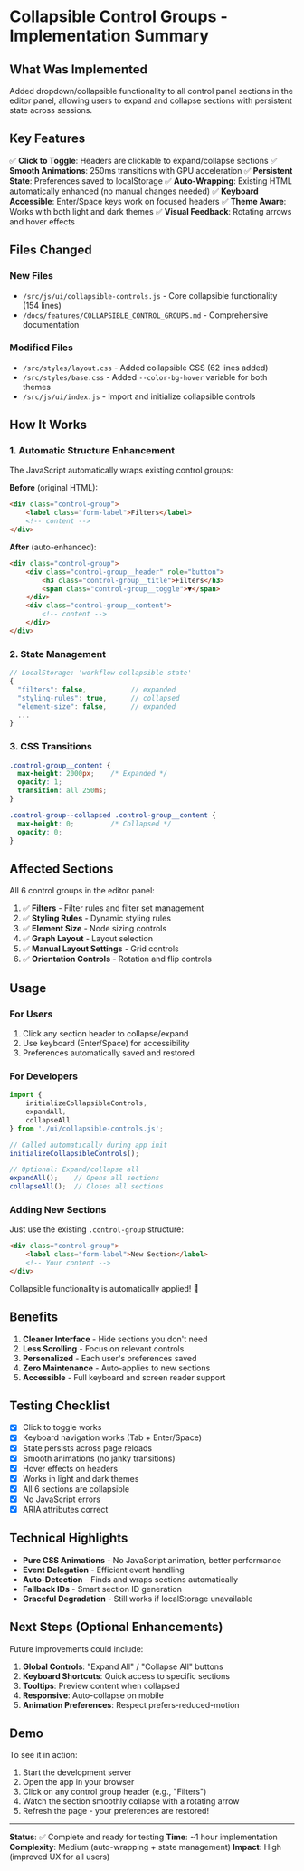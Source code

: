 # Collapsible Control Groups - Implementation Summary

## What Was Implemented

Added dropdown/collapsible functionality to all control panel sections in the editor panel, allowing users to expand and collapse sections with persistent state across sessions.

## Key Features

✅ **Click to Toggle**: Headers are clickable to expand/collapse sections
✅ **Smooth Animations**: 250ms transitions with GPU acceleration
✅ **Persistent State**: Preferences saved to localStorage
✅ **Auto-Wrapping**: Existing HTML automatically enhanced (no manual changes needed)
✅ **Keyboard Accessible**: Enter/Space keys work on focused headers
✅ **Theme Aware**: Works with both light and dark themes
✅ **Visual Feedback**: Rotating arrows and hover effects

## Files Changed

### New Files
- `/src/js/ui/collapsible-controls.js` - Core collapsible functionality (154 lines)
- `/docs/features/COLLAPSIBLE_CONTROL_GROUPS.md` - Comprehensive documentation

### Modified Files
- `/src/styles/layout.css` - Added collapsible CSS (62 lines added)
- `/src/styles/base.css` - Added `--color-bg-hover` variable for both themes
- `/src/js/ui/index.js` - Import and initialize collapsible controls

## How It Works

### 1. Automatic Structure Enhancement

The JavaScript automatically wraps existing control groups:

**Before** (original HTML):
```html
<div class="control-group">
    <label class="form-label">Filters</label>
    <!-- content -->
</div>
```

**After** (auto-enhanced):
```html
<div class="control-group">
    <div class="control-group__header" role="button">
        <h3 class="control-group__title">Filters</h3>
        <span class="control-group__toggle">▼</span>
    </div>
    <div class="control-group__content">
        <!-- content -->
    </div>
</div>
```

### 2. State Management

```javascript
// LocalStorage: 'workflow-collapsible-state'
{
  "filters": false,           // expanded
  "styling-rules": true,      // collapsed
  "element-size": false,      // expanded
  ...
}
```

### 3. CSS Transitions

```css
.control-group__content {
  max-height: 2000px;    /* Expanded */
  opacity: 1;
  transition: all 250ms;
}

.control-group--collapsed .control-group__content {
  max-height: 0;         /* Collapsed */
  opacity: 0;
}
```

## Affected Sections

All 6 control groups in the editor panel:

1. ✅ **Filters** - Filter rules and filter set management
2. ✅ **Styling Rules** - Dynamic styling rules  
3. ✅ **Element Size** - Node sizing controls
4. ✅ **Graph Layout** - Layout selection
5. ✅ **Manual Layout Settings** - Grid controls
6. ✅ **Orientation Controls** - Rotation and flip controls

## Usage

### For Users

1. Click any section header to collapse/expand
2. Use keyboard (Enter/Space) for accessibility
3. Preferences automatically saved and restored

### For Developers

```javascript
import { 
    initializeCollapsibleControls, 
    expandAll, 
    collapseAll 
} from './ui/collapsible-controls.js';

// Called automatically during app init
initializeCollapsibleControls();

// Optional: Expand/collapse all
expandAll();    // Opens all sections
collapseAll();  // Closes all sections
```

### Adding New Sections

Just use the existing `.control-group` structure:

```html
<div class="control-group">
    <label class="form-label">New Section</label>
    <!-- Your content -->
</div>
```

Collapsible functionality is automatically applied! 🎉

## Benefits

1. **Cleaner Interface** - Hide sections you don't need
2. **Less Scrolling** - Focus on relevant controls
3. **Personalized** - Each user's preferences saved
4. **Zero Maintenance** - Auto-applies to new sections
5. **Accessible** - Full keyboard and screen reader support

## Testing Checklist

- [x] Click to toggle works
- [x] Keyboard navigation works (Tab + Enter/Space)
- [x] State persists across page reloads
- [x] Smooth animations (no janky transitions)
- [x] Hover effects on headers
- [x] Works in light and dark themes
- [x] All 6 sections are collapsible
- [x] No JavaScript errors
- [x] ARIA attributes correct

## Technical Highlights

- **Pure CSS Animations** - No JavaScript animation, better performance
- **Event Delegation** - Efficient event handling
- **Auto-Detection** - Finds and wraps sections automatically
- **Fallback IDs** - Smart section ID generation
- **Graceful Degradation** - Still works if localStorage unavailable

## Next Steps (Optional Enhancements)

Future improvements could include:

1. **Global Controls**: "Expand All" / "Collapse All" buttons
2. **Keyboard Shortcuts**: Quick access to specific sections
3. **Tooltips**: Preview content when collapsed
4. **Responsive**: Auto-collapse on mobile
5. **Animation Preferences**: Respect prefers-reduced-motion

## Demo

To see it in action:

1. Start the development server
2. Open the app in your browser
3. Click on any control group header (e.g., "Filters")
4. Watch the section smoothly collapse with a rotating arrow
5. Refresh the page - your preferences are restored!

---

**Status**: ✅ Complete and ready for testing
**Time**: ~1 hour implementation
**Complexity**: Medium (auto-wrapping + state management)
**Impact**: High (improved UX for all users)
